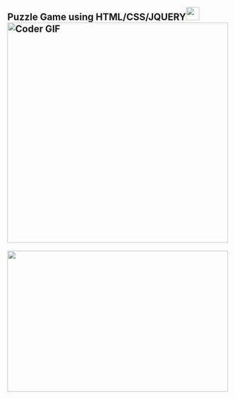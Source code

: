 <h2 align="left">
 <abc>
  <br>Puzzle Game using HTML/CSS/JQUERY<img src="https://user-images.githubusercontent.com/42378118/110234147-e3259600-7f4e-11eb-95be-0c4047144dea.gif" width="30"><br>
    <img src="https://firebasestorage.googleapis.com/v0/b/storagefirebase2022.appspot.com/o/puzzle.gif?alt=media&token=7f810477-e68d-45a3-b1b9-fd632e3ec51b" alt="Coder GIF" width="500">
 </abc>
</h2> 
<img src="https://firebasestorage.googleapis.com/v0/b/storagefirebase2022.appspot.com/o/PUZZLE-HTML.png?alt=media&token=55ecee56-d5f7-480d-858d-ee645f01e413" width="500" height="320">
